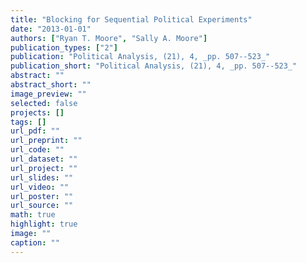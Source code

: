 ```yaml
---
title: "Blocking for Sequential Political Experiments"
date: "2013-01-01"
authors: ["Ryan T. Moore", "Sally A. Moore"]
publication_types: ["2"]
publication: "Political Analysis, (21), 4, _pp. 507--523_"
publication_short: "Political Analysis, (21), 4, _pp. 507--523_"
abstract: ""
abstract_short: ""
image_preview: ""
selected: false
projects: []
tags: []
url_pdf: ""
url_preprint: ""
url_code: ""
url_dataset: ""
url_project: ""
url_slides: ""
url_video: ""
url_poster: ""
url_source: ""
math: true
highlight: true
image: ""
caption: ""
---
```

